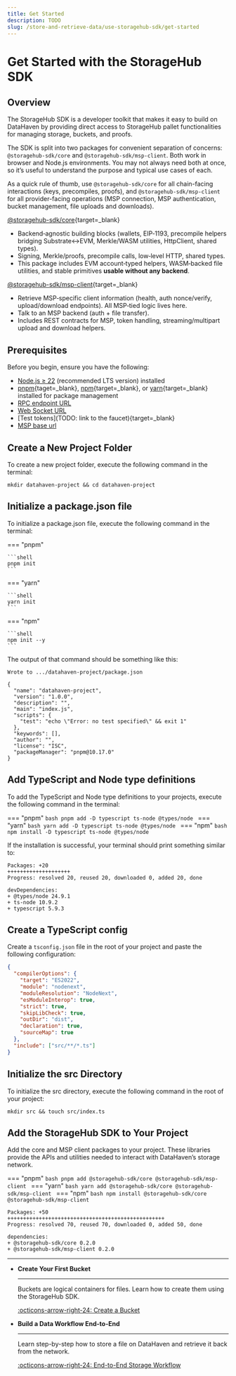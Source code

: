 ```yaml
---
title: Get Started
description: TODO
slug: /store-and-retrieve-data/use-storagehub-sdk/get-started
---
```


# Get Started with the StorageHub SDK

## Overview

The StorageHub SDK is a developer toolkit that makes it easy to build on DataHaven by providing direct access to StorageHub pallet functionalities for managing storage, buckets, and proofs.

The SDK is split into two packages for convenient separation of concerns: `@storagehub-sdk/core` and `@storagehub-sdk/msp-client`. Both work in browser and Node.js environments. You may not always need both at once, so it’s useful to understand the purpose and typical use cases of each. 

As a quick rule of thumb, use `@storagehub-sdk/core` for all chain-facing interactions (keys, precompiles, proofs), and `@storagehub-sdk/msp-client` for all provider-facing operations (MSP connection, MSP authentication, bucket management, file uploads and downloads).

[@storagehub-sdk/core](https://www.npmjs.com/package/@storagehub-sdk/core){target=_blank}

- Backend‑agnostic building blocks (wallets, EIP‑1193, precompile helpers bridging Substrate↔EVM, Merkle/WASM utilities, HttpClient, shared types).
- Signing, Merkle/proofs, precompile calls, low‑level HTTP, shared types.
- This package includes EVM account‑typed helpers, WASM‑backed file utilities, and stable primitives **usable without any backend**.

[@storagehub-sdk/msp-client](https://www.npmjs.com/package/@storagehub-sdk/msp-client){target=_blank}

- Retrieve MSP‑specific client information (health, auth nonce/verify, upload/download endpoints). All MSP‑tied logic lives here.
- Talk to an MSP backend (auth + file transfer).
- Includes REST contracts for MSP, token handling, streaming/multipart upload and download helpers.

## Prerequisites

Before you begin, ensure you have the following:

- [Node.js ≥ 22](https://nodejs.org/en/download) (recommended LTS version) installed  
- [pnpm](https://pnpm.io/){taget=_blank}, [npm](https://www.npmjs.com/){target=_blank}, or [yarn](https://yarnpkg.com/){target=_blank} installed for package management
- [RPC endpoint URL](#configure-network)
- [Web Socket URL](#configure-network)
- [Test tokens](TODO: link to the faucet){target=_blank}
- [MSP base url](#get-msp-url)

## Create a New Project Folder

To create a new project folder, execute the following command in the terminal:

```shell
mkdir datahaven-project && cd datahaven-project
```

## Initialize a package.json file

To initialize a package.json file, execute the following command in the terminal:

=== "pnpm"

    ```shell
    pnpm init
    ```

=== "yarn"

    ```shell
    yarn init
    ```

=== "npm"

    ```shell
    npm init --y
    ```

The output of that command should be something like this:

```text
Wrote to .../datahaven-project/package.json

{
  "name": "datahaven-project",
  "version": "1.0.0",
  "description": "",
  "main": "index.js",
  "scripts": {
    "test": "echo \"Error: no test specified\" && exit 1"
  },
  "keywords": [],
  "author": "",
  "license": "ISC",
  "packageManager": "pnpm@10.17.0"
}
```

## Add TypeScript and Node type definitions

To add the TypeScript and Node type definitions to your projects, execute the following command in the terminal:

=== "pnpm"
    ```bash
    pnpm add -D typescript ts-node @types/node
    ```
=== "yarn"
    ```bash
    yarn add -D typescript ts-node @types/node
    ```
=== "npm"
    ```bash
    npm install -D typescript ts-node @types/node
    ```

If the installation is successful, your terminal should print something similar to:

```text
Packages: +20
++++++++++++++++++++
Progress: resolved 20, reused 20, downloaded 0, added 20, done

devDependencies:
+ @types/node 24.9.1
+ ts-node 10.9.2
+ typescript 5.9.3
```

## Create a TypeScript config

Create a `tsconfig.json` file in the root of your project and paste the following configuration:

```json
{
  "compilerOptions": {
    "target": "ES2022",
    "module": "nodenext",
    "moduleResolution": "NodeNext",
    "esModuleInterop": true,
    "strict": true,
    "skipLibCheck": true,
    "outDir": "dist",
    "declaration": true,
    "sourceMap": true
  },
  "include": ["src/**/*.ts"]
}
```

## Initialize the src Directory

To initialize the src directory, execute the following command in the root of your project:

```shell
mkdir src && touch src/index.ts
```

## Add the StorageHub SDK to Your Project

Add the core and MSP client packages to your project. These libraries provide the APIs and utilities needed to interact with DataHaven’s storage network.

=== "pnpm"
    ```bash
    pnpm add @storagehub-sdk/core @storagehub-sdk/msp-client
    ```
=== "yarn"
    ```bash
    yarn add @storagehub-sdk/core @storagehub-sdk/msp-client
    ```
=== "npm"
    ```bash
    npm install @storagehub-sdk/core @storagehub-sdk/msp-client
    ```

```text
Packages: +50
++++++++++++++++++++++++++++++++++++++++++++++++++
Progress: resolved 70, reused 70, downloaded 0, added 50, done

dependencies:
+ @storagehub-sdk/core 0.2.0
+ @storagehub-sdk/msp-client 0.2.0
```

---


<div class="grid cards" markdown>

-   __Create Your First Bucket__

    ---

    Buckets are logical containers for files. Learn how to create them using the StorageHub SDK.

    [:octicons-arrow-right-24: Create a Bucket](/store-and-retrieve-data/use-storagehub-sdk/get-started.md)

-   __Build a Data Workflow End-to-End__

    ---

    Learn step-by-step how to store a file on DataHaven and retrieve it back from the network.

    [:octicons-arrow-right-24: End-to-End Storage Workflow](/store-and-retrieve-data/use-storagehub-sdk/end-to-end-storage-workflow.md)

</div>

